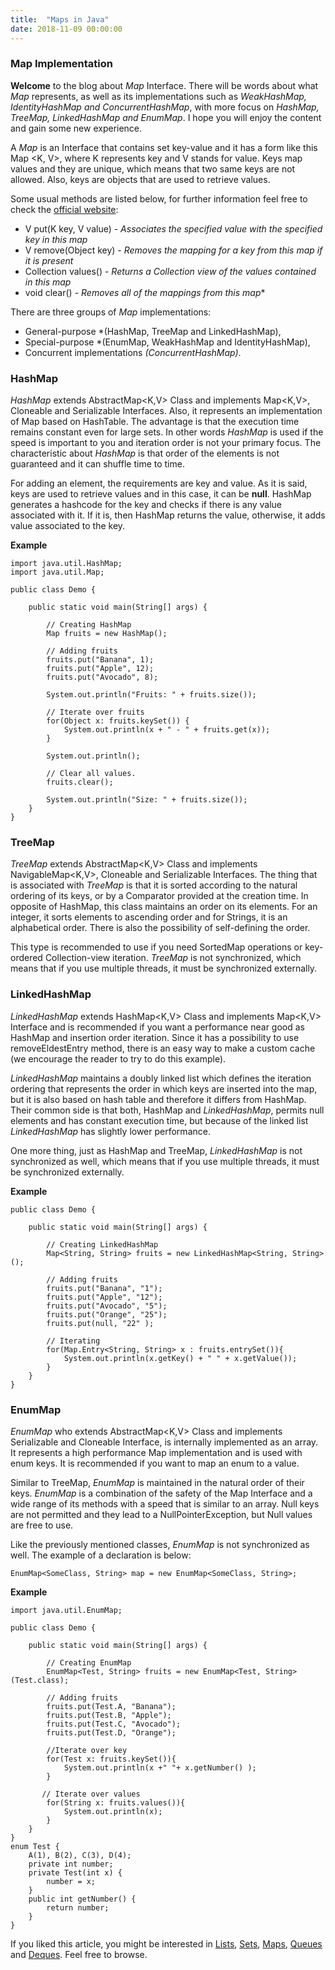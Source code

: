 ```yaml
---
title:  "Maps in Java"
date: 2018-11-09 00:00:00
---
```


### <a href="#map-implementation" name="map-implementation"><i class="fa fa-link anchor" aria-hidden="true"></i></a> Map Implementation

**Welcome** to the blog about *Map* Interface. There will be words about what *Map* represents, as well as its implementations such as *WeakHashMap, IdentityHashMap and ConcurrentHashMap*, with more focus on *HashMap, TreeMap, LinkedHashMap and EnumMap*. I hope you will enjoy the content and gain some new experience.

A *Map* is an Interface that contains set key-value and it has a form like this Map <K, V>, where K represents key and V stands for value. Keys map values and they are unique, which means that two same keys are not allowed. Also, keys are objects that are used to retrieve values.

Some usual methods are listed below, for further information feel free to check the <a href="https://docs.oracle.com/javase/9/docs/api/java/util/List.html">official website</a>:
* V	put(K key, V value) - *Associates the specified value with the specified key in this map*
* V	remove(Object key) - *Removes the mapping for a key from this map if it is present*
* Collection<V>	values() - *Returns a Collection view of the values contained in this map*
* void	clear() - *Removes all of the mappings from this map** 

There are three groups of *Map* implementations:
* General-purpose *(HashMap, TreeMap and LinkedHashMap),
* Special-purpose *(EnumMap, WeakHashMap and IdentityHashMap),
* Concurrent implementations *(ConcurrentHashMap)*.

### <a href="#hashMap" name="hashMap"><i class="fa fa-link anchor" aria-hidden="true"></i></a> HashMap

*HashMap* extends AbstractMap<K,V> Class and implements Map<K,V>, Cloneable and Serializable Interfaces. Also, it represents an implementation of Map based on HashTable. The advantage is that the execution time remains constant even for large sets. In other words *HashMap* is used if the speed is important to you and iteration order is not your primary focus. The characteristic about *HashMap* is that order of the elements is not guaranteed and it can shuffle time to time.

For adding an element, the requirements are key and value. As it is said, keys are used to retrieve values and in this case, it can be **null**. HashMap generates a hashcode for the key and checks if there is any value associated with it. If it is, then HashMap returns the value, otherwise, it adds value associated to the key.

**Example**
```
import java.util.HashMap;
import java.util.Map;

public class Demo {

    public static void main(String[] args) {

        // Creating HashMap
        Map fruits = new HashMap();

        // Adding fruits
        fruits.put("Banana", 1);
        fruits.put("Apple", 12);
        fruits.put("Avocado", 8);

        System.out.println("Fruits: " + fruits.size());

        // Iterate over fruits
        for(Object x: fruits.keySet()) {
            System.out.println(x + " - " + fruits.get(x));
        }

        System.out.println();        

        // Clear all values.
        fruits.clear();

        System.out.println("Size: " + fruits.size());
    }
}
```
### <a href="#treeMap" name="hashMap"><i class="fa fa-link anchor" aria-hidden="true"></i></a> TreeMap

*TreeMap* extends AbstractMap<K,V> Class and implements NavigableMap<K,V>, Cloneable and Serializable Interfaces. The thing that is associated with *TreeMap* is that it is sorted according to the natural ordering of its keys, or by a Comparator provided at the creation time. In opposite of HashMap, this class maintains an order on its elements. For an integer, it sorts elements to ascending order and for Strings, it is an alphabetical order. There is also the possibility of self-defining the order.

This type is recommended to use if you need SortedMap operations or key-ordered Collection-view iteration. *TreeMap* is not synchronized, which means that if you use multiple threads, it must be synchronized externally.

### <a href="#linkedHashMap" name="linkedHashMap"><i class="fa fa-link anchor" aria-hidden="true"></i></a> LinkedHashMap

*LinkedHashMap* extends HashMap<K,V> Class and implements Map<K,V> Interface and is recommended if you want a performance near good as HashMap and insertion order iteration. Since it has a possibility to use removeEldestEntry method, there is an easy way to make a custom cache (we encourage the reader to try to do this example).

*LinkedHashMap* maintains a doubly linked list which defines the iteration ordering that represents the order in which keys are inserted into the map, but it is also based on hash table and therefore it differs from HashMap. Their common side is that both, HashMap and *LinkedHashMap*, permits null elements and has constant execution time, but because of the linked list *LinkedHashMap* has slightly lower performance.

One more thing, just as HashMap and TreeMap, *LinkedHashMap* is not synchronized as well, which means that if you use multiple threads, it must be synchronized externally.

**Example**
```
public class Demo {

    public static void main(String[] args) {
    
        // Creating LinkedHashMap
        Map<String, String> fruits = new LinkedHashMap<String, String>();
        
        // Adding fruits
        fruits.put("Banana", "1");
        fruits.put("Apple", "12");
        fruits.put("Avocado", "5");
        fruits.put("Orange", "25");
        fruits.put(null, "22" );
        
        // Iterating
        for(Map.Entry<String, String> x : fruits.entrySet()){
            System.out.println(x.getKey() + " " + x.getValue());
        }
    }
}
```

### <a href="#enumMap" name="enumMap"><i class="fa fa-link anchor" aria-hidden="true"></i></a> EnumMap

*EnumMap* who extends AbstractMap<K,V> Class and implements Serializable and Cloneable Interface, is internally implemented as an array. It represents a high performance Map implementation and is used with enum keys. It is recommended if you want to map an enum to a value.

Similar to TreeMap, *EnumMap* is maintained in the natural order of their keys. *EnumMap* is a combination of the safety of the Map Interface and a wide range of its methods with a speed that is similar to an array. Null keys are not permitted and they lead to a NullPointerException, but Null values are free to use.

Like the previously mentioned classes, *EnumMap* is not synchronized as well. The example of a declaration is below:
```
EnumMap<SomeClass, String> map = new EnumMap<SomeClass, String>;
```
**Example**
```
import java.util.EnumMap;

public class Demo {

    public static void main(String[] args) {
        
        // Creating EnumMap
        EnumMap<Test, String> fruits = new EnumMap<Test, String>(Test.class);
        
        // Adding fruits
        fruits.put(Test.A, "Banana");
        fruits.put(Test.B, "Apple");
        fruits.put(Test.C, "Avocado");
        fruits.put(Test.D, "Orange");
        
        //Iterate over key
        for(Test x: fruits.keySet()){
            System.out.println(x +" "+ x.getNumber() );
        }
        
       // Iterate over values
        for(String x: fruits.values()){
            System.out.println(x);
        }
    }
}
enum Test {
    A(1), B(2), C(3), D(4);
    private int number;
    private Test(int x) {
        number = x;
    }
    public int getNumber() {
        return number;
    }
}
```

If you liked this article, you might be interested in <a href="https://programiranjepro.github.io/ivanursul/articles/java/lists">Lists</a>, <a href="https://programiranjepro.github.io/ivanursul/articles/java/sets">Sets</a>, <a href="https://programiranjepro.github.io/ivanursul/articles/java/maps">Maps</a>, <a href="https://programiranjepro.github.io/ivanursul/articles/java/queues">Queues</a> and <a href="https://programiranjepro.github.io/ivanursul/articles/java/deques">Deques</a>. Feel free to browse.
